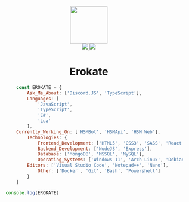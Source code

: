 <div id="header" align="center">
    <a href="https://api.hsmsoftware.com">
      <img src="https://media.giphy.com/media/v1.Y2lkPTc5MGI3NjExeGhlM2hlNHc5dW81aHB1NnBkcmx5bnI1ZW93bnNzZjdid3FhYm8xYyZlcD12MV9pbnRlcm5hbF9naWZfYnlfaWQmY3Q9cw/WeYO9dWU7680AgrHHr/giphy.gif" width="100"/>
    </a>
</div>

<div id="badges" align="center">
    <a href="https://discord.com/invite/8qeU25eTkU">
        <img src="https://img.shields.io/discord/755456457352282253?style=for-the-badge&logo=discord&logoColor=white&label=Bird%20Heaven"/>
    </a>
    <a href="https://github.com/Erokate?tab=repositories">
        <img src="https://img.shields.io/github/stars/erokate?affiliations=OWNER&style=for-the-badge">
    </a>
</div>

<h1 id="baslik" align="center">
  Erokate
</h1>

```javascript
        const EROKATE = {
	        Ask_Me_About: ['Discord.JS', 'TypeScript'],
	        Languages: [
	            'JavaScript',
	            'TypeScript',
	            'C#',
	            'Lua'
	        ],
		Currently_Working_On: ['HSMBot', 'HSMApi', 'HSM Web'],
	        Technologies: {
	            Frontend_Development: ['HTML5', 'CSS3', 'SASS', 'React'],
	            Backend_Development: ['NodeJS', 'Express'],
	            Database: ['MongoDB', 'MSSQL', 'MySQL'],
	            Operating_Systems: ['Windows 11', 'Arch Linux', 'Debian'],
 		    Editors: ['Visual Studio Code', 'Notepad++', 'Nano'],
	            Other: ['Docker', 'Git', 'Bash', 'Powershell']
	        }
    	}

	console.log(EROKATE)
```
